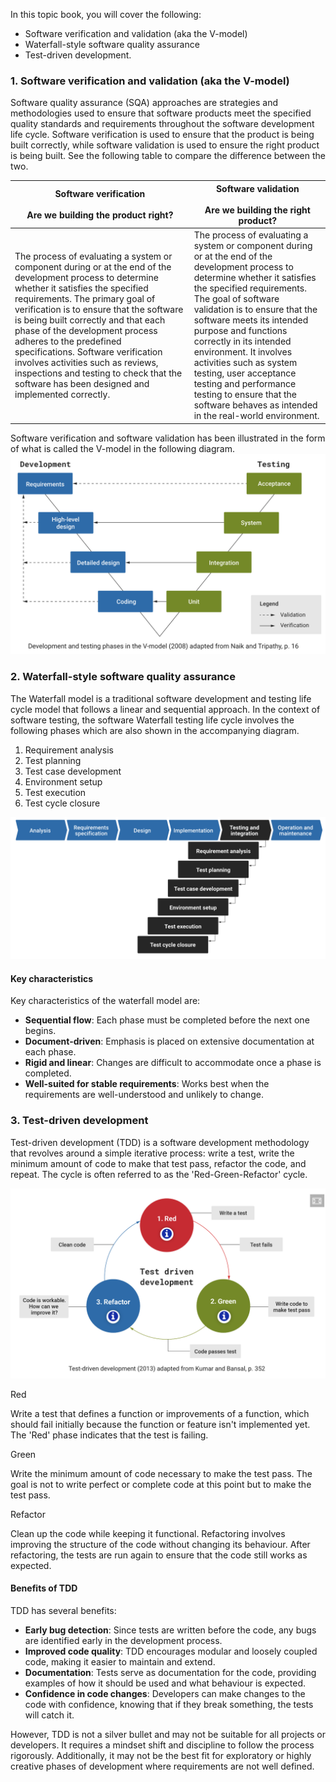 In this topic book, you will cover the following:

- Software verification and validation (aka the V-model)
- Waterfall-style software quality assurance
- Test-driven development.

### 1. Software verification and validation (aka the V-model)

Software quality assurance (SQA) approaches are strategies and methodologies used to ensure that software products meet the specified quality standards and requirements throughout the software development life cycle. Software verification is used to ensure that the product is being built correctly, while software validation is used to ensure the right product is being built. See the following table to compare the difference between the two.

|Software verification<br><br>Are we building the product right?|Software validation<br><br>Are we building the right product?|
|---|---|
|The process of evaluating a system or component during or at the end of the development process to determine whether it satisfies the specified requirements. The primary goal of verification is to ensure that the software is being built correctly and that each phase of the development process adheres to the predefined specifications. Software verification involves activities such as reviews, inspections and testing to check that the software has been designed and implemented correctly.|The process of evaluating a system or component during or at the end of the development process to determine whether it satisfies the specified requirements. The goal of software validation is to ensure that the software meets its intended purpose and functions correctly in its intended environment. It involves activities such as system testing, user acceptance testing and performance testing to ensure that the software behaves as intended in the real-world environment.|

Software verification and software validation has been illustrated in the form of what is called the V-model in the following diagram.
![](../public/24e2afda056e7169cbd19cc7bcb03b2c.png)

### 2. Waterfall-style software quality assurance

The Waterfall model is a traditional software development and testing life cycle model that follows a linear and sequential approach. In the context of software testing, the software Waterfall testing life cycle involves the following phases which are also shown in the accompanying diagram.

1. Requirement analysis
2. Test planning
3. Test case development
4. Environment setup
5. Test execution
6. Test cycle closure

![](../public/66155bd97f088d95e3d61c6d28132f30.png)

#### Key characteristics

Key characteristics of the waterfall model are:

- **Sequential flow**: Each phase must be completed before the next one begins.
- **Document-driven**: Emphasis is placed on extensive documentation at each phase.
- **Rigid and linear**: Changes are difficult to accommodate once a phase is completed.
- **Well-suited for stable requirements**: Works best when the requirements are well-understood and unlikely to change.

### 3. Test-driven development

Test-driven development (TDD) is a software development methodology that revolves around a simple iterative process: write a test, write the minimum amount of code to make that test pass, refactor the code, and repeat. The cycle is often referred to as the 'Red-Green-Refactor' cycle.

![](../public/2270cc1794f868fbb860b9ae6f982406.png)

Red

Write a test that defines a function or improvements of a function, which should fail initially because the function or feature isn't implemented yet. The 'Red' phase indicates that the test is failing.

Green

Write the minimum amount of code necessary to make the test pass. The goal is not to write perfect or complete code at this point but to make the test pass.

Refactor

Clean up the code while keeping it functional. Refactoring involves improving the structure of the code without changing its behaviour. After refactoring, the tests are run again to ensure that the code still works as expected.

#### Benefits of TDD

TDD has several benefits:

- **Early bug detection**: Since tests are written before the code, any bugs are identified early in the development process.
- **Improved code quality**: TDD encourages modular and loosely coupled code, making it easier to maintain and extend.
- **Documentation**: Tests serve as documentation for the code, providing examples of how it should be used and what behaviour is expected.
- **Confidence in code changes**: Developers can make changes to the code with confidence, knowing that if they break something, the tests will catch it.

However, TDD is not a silver bullet and may not be suitable for all projects or developers. It requires a mindset shift and discipline to follow the process rigorously. Additionally, it may not be the best fit for exploratory or highly creative phases of development where requirements are not well defined.